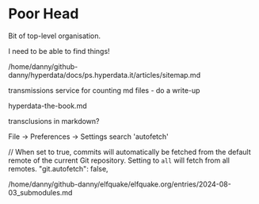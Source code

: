 # Poor Head

Bit of top-level organisation.

I need to be able to find things!

/home/danny/github-danny/hyperdata/docs/ps.hyperdata.it/articles/sitemap.md

transmissions service for counting md files - do a write-up

hyperdata-the-book.md

transclusions in markdown?

File -> Preferences -> Settings
search 'autofetch'

// When set to true, commits will automatically be fetched from the default remote of the current Git repository. Setting to `all` will fetch from all remotes.
"git.autofetch": false,

/home/danny/github-danny/elfquake/elfquake.org/entries/2024-08-03_submodules.md
